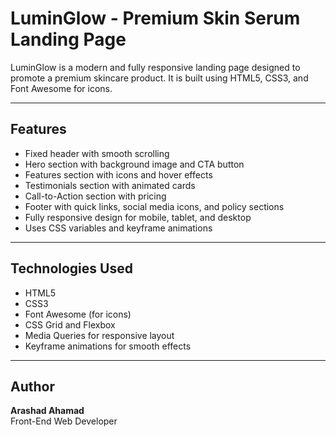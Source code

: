 # LuminGlow - Premium Skin Serum Landing Page

LuminGlow is a modern and fully responsive landing page designed to promote a premium skincare product. It is built using HTML5, CSS3, and Font Awesome for icons.

---

##  Features

- Fixed header with smooth scrolling  
- Hero section with background image and CTA button  
- Features section with icons and hover effects  
- Testimonials section with animated cards  
- Call-to-Action section with pricing  
- Footer with quick links, social media icons, and policy sections  
- Fully responsive design for mobile, tablet, and desktop  
- Uses CSS variables and keyframe animations  

---

##  Technologies Used

- HTML5  
- CSS3  
- Font Awesome (for icons)  
- CSS Grid and Flexbox  
- Media Queries for responsive layout  
- Keyframe animations for smooth effects  

---

##  Author

**Arashad Ahamad**  
Front-End Web Developer

